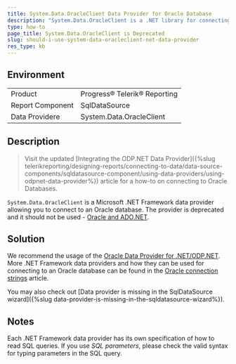 ```yaml
---
title: System.Data.OracleClient Data Provider for Oracle Database
description: "System.Data.OracleClient is a .NET library for connecting to Oracle databases, enabling data access, commands, and transactions."
type: how-to
page_title: System.Data.OracleClient is Deprecated
slug: should-i-use-system-data-oracleclient-net-data-provider
res_type: kb
---
```


## Environment

<table>
	<tr>
		<td>Product</td>
		<td>Progress® Telerik® Reporting</td>
	</tr>
	<tr>
		<td>Report Component</td>
		<td>SqlDataSource</td>
	</tr>
	<tr>
		<td>Data Providere</td>
		<td>System.Data.OracleClient</td>
	</tr>
</table>

## Description

> Visit the updated [Integrating the ODP.NET Data Provider]({%slug telerikreporting/designing-reports/connecting-to-data/data-source-components/sqldatasource-component/using-data-providers/using-odpnet-data-provider%}) article for a how-to on connecting to Oracle Databases.

`System.Data.OracleClient` is a Microsoft .NET Framework data provider allowing you to connect to an Oracle database. The provider is deprecated and it should not be used - [Oracle and ADO.NET](https://learn.microsoft.com/en-us/dotnet/framework/data/adonet/oracle-and-adonet).

## Solution

We recommend the usage of the [Oracle Data Provider for .NET/ODP.NET](https://www.oracle.com/database/technologies/appdev/dotnet/odp.html). More .NET Framework data providers and how they can be used for connecting to an Oracle database can be found in the [Oracle connection strings](https://www.connectionstrings.com/oracle/) article.

You may also check out [Data provider is missing in the SqlDataSource wizard]({%slug data-provider-is-missing-in-the-sqldatasource-wizard%}).

## Notes

Each .NET Framework data provider has its own specification of how to read SQL queries. If you use *SQL parameters*, please check the valid syntax for typing parameters in the SQL query.
